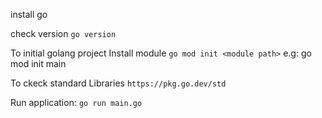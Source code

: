 install go

check version `go version`

To initial golang project
Install module `go mod init <module path>`  e.g: go mod init main

To ckeck standard Libraries
`https://pkg.go.dev/std`

Run application: `go run main.go`